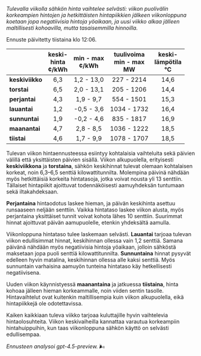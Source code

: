 *Tulevalla viikolla sähkön hinta vaihtelee selvästi: viikon puolivälin korkeampien hintojen ja hetkittäisten hintapiikkien jälkeen viikonloppuna koetaan jopa negatiivisia hintoja yöaikaan, ja uusi viikko alkaa jälleen maltillisesti kohoavilla, mutta tasaisemmilla hinnoilla.*

Ennuste päivitetty tiistaina klo 12:06.

|              | keski-<br>hinta<br>¢/kWh | min - max<br>¢/kWh | tuulivoima<br>min - max<br>MW | keski-<br>lämpötila<br>°C |
|:-------------|:----------------:|:----------------:|:-------------:|:-------------:|
| **keskiviikko** | 6,3 | 1,2 - 13,0 | 227 - 2214 | 14,6 |
| **torstai**     | 6,5 | 2,0 - 13,1 | 205 - 1206 | 14,4 |
| **perjantai**   | 4,3 | 1,9 - 9,7  | 554 - 1501 | 15,3 |
| **lauantai**    | 1,2 | -0,5 - 3,6 | 1034 - 1732 | 16,4 |
| **sunnuntai**   | 1,9 | -0,2 - 4,6 | 835 - 1817 | 16,9 |
| **maanantai**   | 4,7 | 2,8 - 8,5  | 1036 - 1222 | 18,5 |
| **tiistai**     | 4,6 | 1,7 - 9,9  | 1078 - 1707 | 18,5 |

Tulevan viikon hintaennusteessa esiintyy kohtalaisia vaihteluita sekä päivien välillä että yksittäisten päivien sisällä. Viikon alkupuolella, erityisesti **keskiviikkona** ja **torstaina**, sähkön keskihinnat tulevat olemaan kohtalaisen korkeat, noin 6,3–6,5 senttiä kilowattitunnilta. Molempina päivinä nähdään myös hetkittäisiä korkeita hintatasoja, jotka voivat nousta yli 13 senttiin. Tällaiset hintapiikit ajoittuvat todennäköisesti aamuyhdeksän tuntumaan sekä iltakahdeksaan.

**Perjantaina** hintaodotus laskee hieman, ja päivän keskihinta asettuu runsaaseen neljään senttiin. Vaikka hintataso laskee viikon alusta, myös perjantaina yksittäiset tunnit voivat kohota lähes 10 senttiin. Suurimmat hinnat ajoittuvat päivän aamupuolelle, etenkin yhdeksältä aamulla.

Viikonloppuna hintataso tulee laskemaan selvästi. **Lauantai** tarjoaa tulevan viikon edullisimmat hinnat, keskihinnan ollessa vain 1,2 senttiä. Samana päivänä nähdään myös negatiivisia hintoja yöaikaan, jolloin sähköstä maksetaan jopa puoli senttiä kilowattitunnilta. **Sunnuntaina** hinnat pysyvät edelleen hyvin matalina, keskihinnan ollessa alle kaksi senttiä. Myös sunnuntain varhaisina aamuyön tunteina hintataso käy hetkellisesti negatiivisena.

Uuden viikon käynnistyessä **maanantaina** ja jatkuessa **tiistaina**, hinta kohoaa jälleen hieman korkeammalle, noin viiden sentin tasolle. Hintavaihtelut ovat kuitenkin maltillisempia kuin viikon alkupuolella, eikä hintapiikkejä ole odotettavissa.

Kaiken kaikkiaan tuleva viikko tarjoaa kuluttajille hyvin vaihtelevia hintaolosuhteita. Viikon keskivaiheilla kannattaa varautua korkeampiin hintahuippuihin, kun taas viikonloppuna sähkön käyttö on selvästi edullisempaa.

*Ennusteen analysoi gpt-4.5-preview.* 🌬️
